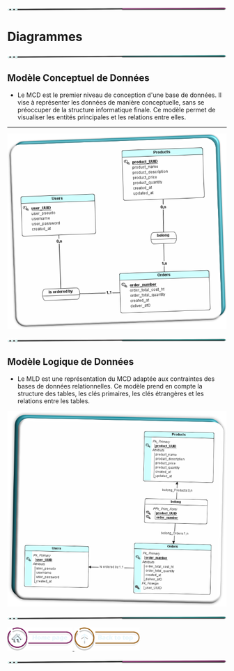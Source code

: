 ![border](../assets/line/pink_point_line_l.png)

# Diagrammes

![border](../assets/line/green_point_line_l.png)

## Modèle Conceptuel de Données

- Le MCD est le premier niveau de conception d'une base de données. Il vise à représenter les données de manière conceptuelle, sans se préoccuper de la structure informatique finale. Ce modèle permet de visualiser les entités principales et les relations entre elles.

---

![Brief_main_title](../assets/img/first_mcd.png)

![border](../assets/line/green_point_line_l.png)

## Modèle Logique de Données

- Le MLD est une représentation du MCD adaptée aux contraintes des bases de données relationnelles. Ce modèle prend en compte la structure des tables, les clés primaires, les clés étrangères et les relations entre les tables.

![Brief_main_title](../assets/img/first_mld.png)

![border](../assets/line/green_point_line_l.png)

<a href="../README.md">
  <img src="../assets/button/home_page.png" alt="Home page" style="width: 150px; height: auto;">
</a><a href="#diagrammes">
  <img src="../assets/button/back_to_top.png" alt="Back to top" style="width: 150px; height: auto;">
</a>

![border](../assets/line/pink_point_line_l.png)
